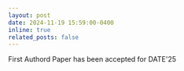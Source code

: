 ```yaml
---
layout: post
date: 2024-11-19 15:59:00-0400
inline: true
related_posts: false
---
```


First Authord Paper has been accepted for DATE'25

